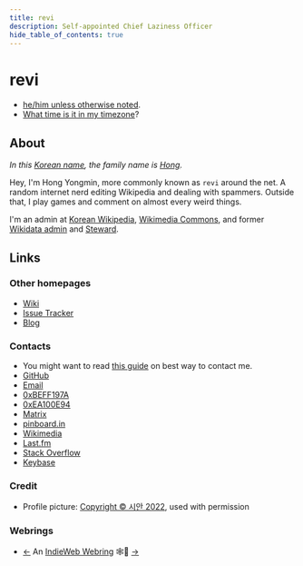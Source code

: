 ```yaml
---
title: revi
description: Self-appointed Chief Laziness Officer
hide_table_of_contents: true
---
```


<head>
<link rel="authorization_endpoint" href="https://indieauth.com/auth" />
<link rel="token_endpoint" href="https://tokens.indieauth.com/token" />
<link rel="me" href="https://github.com/revi" />
<link rel="me" href="https://meta.wikimedia.org/wiki/User:-revi" />
</head>

# revi

- [he/him unless otherwise noted](/gender-pronounciation).
- [What time is it in my timezone](https://k.revi.xyz/time.php)?

## About

*In this [Korean name](https://en.wikipedia.org/wiki/Korean_name), the family name is [Hong](https://en.wikipedia.org/wiki/Hong_(Korean_surname)).*

Hey, I'm Hong Yongmin, more commonly known as `revi` around the net.
A random internet nerd editing Wikipedia and dealing with spammers. Outside that, I play games and comment on almost every weird things.

I'm an admin at [Korean Wikipedia](https://ko.wikipedia.org/), [Wikimedia Commons](https://commons.wikimedia.org/), and former [Wikidata admin](https://wikidata.org) and [Steward](https://meta.wikimedia.org/wiki/S).

## Links

### Other homepages

- [Wiki](https://revi.wiki/)
- [Issue Tracker](https://issuetracker.revi.xyz)
- [Blog](/blog)

### Contacts

- You might want to read [this guide](https://listed.to/p/3MXbHWDF5S) on best way to contact me.
- [GitHub](https://github.com/revi)
- [Email](mailto:revi@omglol.email)
- [0xBEFF197A](https://revi.xyz/0xBEFF197A.asc)
- [0xEA100E94](https://revi.xyz/0xEA100E94.asc)
- [Matrix](https://matrix.to/#/@revi:omg.lol)
- [pinboard.in](https://pinboard.in/u:revi)
- [Wikimedia](https://meta.wikimedia.org/wiki/User:-revi)
- [Last.fm](https://www.last.fm/user/revinim)
- [Stack Overflow](https://stackoverflow.com/users/5089628/revi)
- [Keybase](https://keybase.io/revi)

### Credit

- Profile picture: [Copyright © 시안 2022](https://dreaming-flower.postype.com/post/11562299), used with permission

### Webrings

- [←](https://xn--sr8hvo.ws/previous) An [IndieWeb Webring](https://xn--sr8hvo.ws/) 🕸💍 [→](https://xn--sr8hvo.ws/next)

